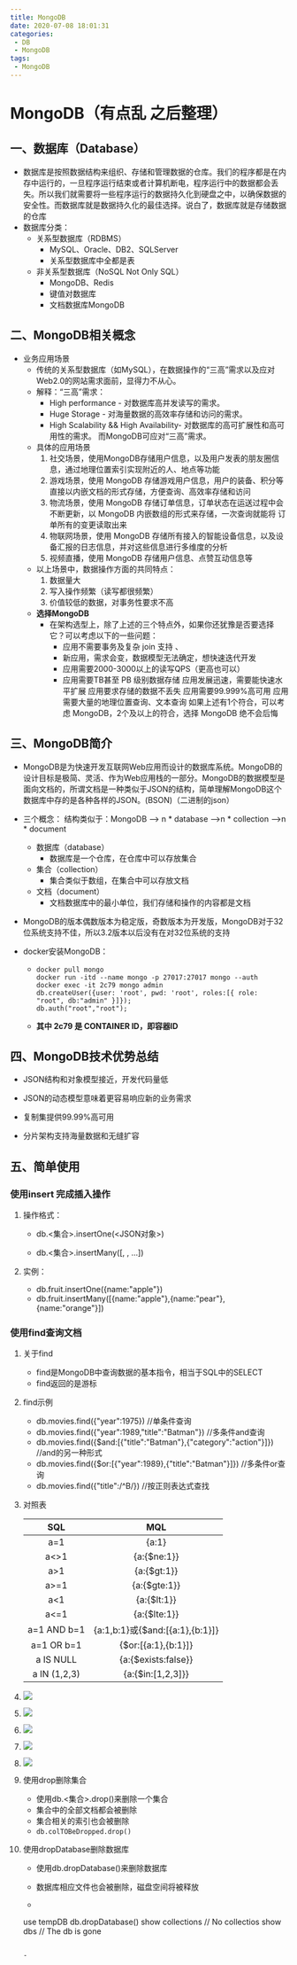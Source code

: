 ```yaml
---
title: MongoDB
date: 2020-07-08 18:01:31
categories: 
 - DB
 - MongoDB
tags: 
 - MongoDB
---
```




# MongoDB（有点乱 之后整理）

<!--more-->

## 一、数据库（Database）

- 数据库是按照数据结构来组织、存储和管理数据的仓库。我们的程序都是在内存中运行的，一旦程序运行结束或者计算机断电，程序运行中的数据都会丢失。所以我们就需要将一些程序运行的数据持久化到硬盘之中，以确保数据的安全性。而数据库就是数据持久化的最佳选择。说白了，数据库就是存储数据的仓库
- 数据库分类：
  - 关系型数据库（RDBMS）
    - MySQL、Oracle、DB2、SQLServer
    - 关系型数据库中全都是表
  - 非关系型数据库（NoSQL Not Only SQL）
    - MongoDB、Redis
    - 键值对数据库
    - 文档数据库MongoDB

## 二、MongoDB相关概念

- 业务应用场景
  - 传统的关系型数据库（如MySQL），在数据操作的“三高”需求以及应对Web2.0的网站需求面前，显得力不从心。 
  - 解释：“三高”需求： 
    -  High performance - 对数据库高并发读写的需求。
    -  Huge Storage - 对海量数据的高效率存储和访问的需求。 
    - High Scalability && High Availability- 对数据库的高可扩展性和高可用性的需求。 而MongoDB可应对“三高”需求。
  - 具体的应用场景
    1. 社交场景，使用MongoDB存储用户信息，以及用户发表的朋友圈信息，通过地理位置索引实现附近的人、地点等功能
    2. 游戏场景，使用 MongoDB 存储游戏用户信息，用户的装备、积分等直接以内嵌文档的形式存储，方便查询、高效率存储和访问
    3. 物流场景，使用 MongoDB 存储订单信息，订单状态在运送过程中会不断更新，以 MongoDB 内嵌数组的形式来存储，一次查询就能将 订单所有的变更读取出来
    4. 物联网场景，使用 MongoDB 存储所有接入的智能设备信息，以及设备汇报的日志信息，并对这些信息进行多维度的分析
    5. 视频直播，使用 MongoDB 存储用户信息、点赞互动信息等
  - 以上场景中，数据操作方面的共同特点：
    1. 数据量大
    2. 写入操作频繁（读写都很频繁）
    3. 价值较低的数据，对事务性要求不高
  - **选择MongoDB**
    - 在架构选型上，除了上述的三个特点外，如果你还犹豫是否要选择它？可以考虑以下的一些问题： 
      - 应用不需要事务及复杂 join 支持 、
      - 新应用，需求会变，数据模型无法确定，想快速迭代开发 
      - 应用需要2000-3000以上的读写QPS（更高也可以） 
      - 应用需要TB甚至 PB 级别数据存储 应用发展迅速，需要能快速水平扩展 应用要求存储的数据不丢失 应用需要99.999%高可用 应用需要大量的地理位置查询、文本查询 如果上述有1个符合，可以考虑 MongoDB，2个及以上的符合，选择 MongoDB 绝不会后悔

## 三、MongoDB简介

- MongoDB是为快速开发互联网Web应用而设计的数据库系统。MongoDB的设计目标是极简、灵活、作为Web应用栈的一部分。MongoDB的数据模型是面向文档的，所谓文档是一种类似于JSON的结构，简单理解MongoDB这个数据库中存的是各种各样的JSON。(BSON)（二进制的json）

- 三个概念： 结构类似于：MongoDB --> n * database -->n * collection -->n * document

  - 数据库（database）
    - 数据库是一个仓库，在仓库中可以存放集合
  - 集合（collection）
    - 集合类似于数组，在集合中可以存放文档
  - 文档（document）
    - 文档数据库中的最小单位，我们存储和操作的内容都是文档

- MongoDB的版本偶数版本为稳定版，奇数版本为开发版，MongoDB对于32位系统支持不佳，所以3.2版本以后没有在对32位系统的支持

- docker安装MongoDB：

  - ```shell
    docker pull mongo
    docker run -itd --name mongo -p 27017:27017 mongo --auth
    docker exec -it 2c79 mongo admin
    db.createUser({user: 'root', pwd: 'root', roles:[{ role: "root", db:"admin" }]});
    db.auth("root","root");
    ```

  - **其中 2c79 是 CONTAINER ID，即容器ID**

## 四、MongoDB技术优势总结

- JSON结构和对象模型接近，开发代码量低

- JSON的动态模型意味着更容易响应新的业务需求
- 复制集提供99.99%高可用
- 分片架构支持海量数据和无缝扩容

## 五、简单使用

### 使用insert 完成插入操作

1. 操作格式：

   - db.<集合>.insertOne(<JSON对象>)

   - db.<集合>.insertMany([<JSON1>, <JSON2>, ...<JSON3>])

2. 实例：

   - db.fruit.insertOne({name:"apple"})
   - db.fruit.insertMany([{name:"apple"},{name:"pear"},{name:"orange"}])

### 使用find查询文档

1. 关于find

   - find是MongoDB中查询数据的基本指令，相当于SQL中的SELECT
   - find返回的是游标

2. find示例

   - db.movies.find({"year":1975})  //单条件查询
   - db.movies.find({"year":1989,"title":"Batman"})  //多条件and查询
   - db.movies.find({$and:[{"title":"Batman"},{"category":"action"}]}) //and的另一种形式
   - db.movies.find({$or:[{"year":1989},{"title":"Batman"}]})  //多条件or查询
   - db.movies.find({"title":/^B/}) //按正则表达式查找

3. 对照表

   |     SQL      |               MQL               |
   | :----------: | :-----------------------------: |
   |     a=1      |              {a:1}              |
   |     a<>1     |           {a:{$ne:1}}           |
   |     a>1      |           {a:{$gt:1}}           |
   |     a>=1     |          {a:{$gte:1}}           |
   |     a<1      |           {a:{$lt:1}}           |
   |     a<=1     |          {a:{$lte:1}}           |
   | a=1 AND b=1  | {a:1,b:1}或{$and:[{a:1},{b:1}]} |
   |  a=1 OR b=1  |       {$or:[{a:1},{b:1}]}       |
   |  a IS NULL   |       {a:{$exists:false}}       |
   | a IN (1,2,3) |        {a:{$in:[1,2,3]}}        |

4.   ![](https://fastly.jsdelivr.net/gh/znej/pic/picgo/20200608180434.png)

5.    ![](https://fastly.jsdelivr.net/gh/znej/pic/picgo/20200609104401.png)

6.   ![](https://fastly.jsdelivr.net/gh/znej/pic/picgo/20200609104633.png)

7. ![](https://fastly.jsdelivr.net/gh/znej/pic/picgo/20200609105123.png)

8. ![](https://fastly.jsdelivr.net/gh/znej/pic/picgo/20200609104914.png)

9. 使用drop删除集合

   - 使用db.<集合>.drop()来删除一个集合
   - 集合中的全部文档都会被删除
   - 集合相关的索引也会被删除
   - `db.colTOBeDropped.drop()`

10. 使用dropDatabase删除数据库

    - 使用db.dropDatabase()来删除数据库

    - 数据库相应文件也会被删除，磁盘空间将被释放

    -   ```shell
      use tempDB
      db.dropDatabase()
      show collections // No collectios
      show dbs // The db is gone
      ```

    - 
